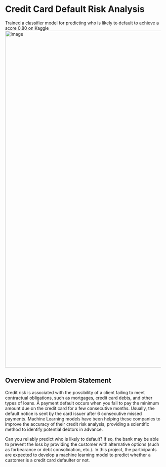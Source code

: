 # Credit Card Default Risk Analysis
Trained a classifier model for predicting who is likely to default to achieve a score 0.80 on Kaggle
<img width="1087" alt="image" src="https://user-images.githubusercontent.com/87890518/205847187-cda6e32b-d0ce-483c-a745-8086f4d62a98.png">

## Overview and Problem Statement
Credit risk is associated with the possibility of a client failing to meet contractual obligations, such as mortgages, credit card debts, and other types of loans. A payment default occurs when you fail to pay the minimum amount due on the credit card for a few consecutive months. Usually, the default notice is sent by the card issuer after 6 consecutive missed payments. Machine Learning models have been helping these companies to improve the accuracy of their credit risk analysis, providing a scientific method to identify potential debtors in advance.

Can you reliably predict who is likely to default? If so, the bank may be able to prevent the loss by providing the customer with alternative options (such as forbearance or debt consolidation, etc.). In this project, the participants are expected to develop a machine learning model to predict whether a customer is a credit card defaulter or not.
